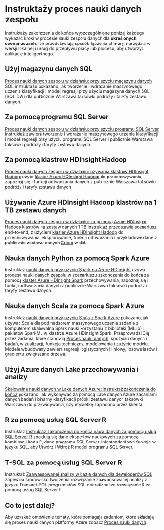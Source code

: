 <properties 
    pageTitle="Zespół instruktaży proces nauki danych | Microsoft Azure" 
    description="Walkthoughs przedstawiono sposób łączenia narzędzia chmurze i w wersji lokalnej i usług w przepływu pracy lub procesu tworzenia inteligentnych aplikacji." 
    services="machine-learning" 
    documentationCenter="" 
    authors="bradsev"
    manager="jhubbard" 
    editor="cgronlun" />

<tags 
    ms.service="machine-learning" 
    ms.workload="data-services" 
    ms.tgt_pltfrm="na" 
    ms.devlang="na" 
    ms.topic="article" 
    ms.date="10/07/2016" 
    ms.author="bradsev" /> 


# <a name="team-data-science-process-walkthroughs"></a>Instruktaży proces nauki danych zespołu

Instruktaży zakończenia do końca wyszczególnione poniżej każdego wykazać kroki w procesie nauki zespołu danych dla **określonych scenariuszach**. Ich przedstawiają sposób łączenia chmury, narzędzia w wersji lokalnej i usług do przepływu pracy lub procesu, aby utworzyć aplikację inteligentnego.

## <a name="use-sql-data-warehouse"></a>Użyj magazynu danych SQL
[Proces nauki danych zespołu w działaniu: przy użyciu magazynu danych SQL](machine-learning-data-science-process-sqldw-walkthrough.md) instruktażu pokazano, jak tworzenie i wdrażanie maszynowego uczenia klasyfikacji i modeli regresji przy użyciu magazynu danych SQL (SQL DW) dla publicznie Warszawa taksówki podróży i taryfy zestawu danych.

## <a name="use-sql-server"></a>Za pomocą programu SQL Server
[Proces nauki danych zespołu w działaniu: przy użyciu programu SQL Server](machine-learning-data-science-process-sql-walkthrough.md) instruktaż zawiera tworzenie i wdrażanie maszynowego uczenia klasyfikacji i modeli regresji przy użyciu programu SQL Server i publicznie Warszawa taksówki podróży i taryfy zestawu danych.


## <a name="use-hdinsight-hadoop-clusters"></a>Za pomocą klastrów HDInsight Hadoop
[Proces nauki danych zespołu w działaniu: używania klastrów HDInsight Hadoop](machine-learning-data-science-process-hive-walkthrough.md) użyto [klaster Azure HDInsight Hadoop](https://azure.microsoft.com/services/hdinsight/) do przechowywania, zapoznaj się i funkcji odtwarzania danych z publicznie Warszawa taksówki podróży i taryfy zestawu danych


## <a name="use-azure-hdinsight-hadoop-clusters-on-a-1-tb-dataset"></a>Używanie Azure HDInsight Hadoop klastrów na 1 TB zestawu danych
[Proces nauki danych zespołu w działaniu: za pomocą Azure HDInsight Hadoop klastrów na zestaw danych 1 TB](machine-learning-data-science-process-hive-criteo-walkthrough.md) instruktaż przedstawia scenariusz end-to-end, z użyciem [klaster Azure HDInsight Hadoop](https://azure.microsoft.com/services/hdinsight/) do przechowywania, eksplorowanie, funkcji odtwarzania i przykładowe dane z publicznie zestawu danych [Criteo](http://labs.criteo.com/downloads/download-terabyte-click-logs/) w dół.


## <a name="data-science-using-python-with-spark-on-azure"></a>Nauka danych Python za pomocą Spark Azure
Instruktaż [nauki danych przy użyciu Spark na Azure HDInsight](machine-learning-data-science-spark-overview.md) używa procesu nauki danych zespołu w scenariuszu zakończenia do końca za pomocą [klaster Azure HDInsight Spark](https://azure.microsoft.com/services/hdinsight/) przechowywania, zapoznaj się i funkcji odtwarzania danych z publicznie Warszawa taksówki podróży i taryfy zestawu danych. 

## <a name="data-science-using-scala-with-spark-on-azure"></a>Nauka danych Scala za pomocą Spark Azure
Instruktaż [nauki danych przy użyciu Scala z Spark Azure](machine-learning-data-science-process-scala-walkthrough.md) pokazano, jak używać Scala dla pod nadzorem maszynowego uczenia zadania z komputerem skalowalna Spark nauki korzystania z biblioteki (MLlib) i pakietów SparkML w klastrze Azure HDInsight Spark. Przeprowadzi Cię przez zadania, które stanowią [Proces nauki danych](http://aka.ms/datascienceprocess): spożyciu danych i badań, wizualizacji, funkcja techniczny, modelowania i zużycie modelu. Modele wbudowany zawiera regresji logistycznych i liniowy, losowe lasów i gradientu zwiększane drzewa.


## <a name="use-azure-data-lake-storage-and-analytics"></a>Użyj Azure danych Lake przechowywania i analizy
[Skalowalna nauki danych w Lake danych Azure: Instruktaż zakończenia do końca](machine-learning-data-science-process-data-lake-walkthrough.md) pokazano, jak wykonywać za pomocą Lake danych Azure zadaniami danych badań i binarny klasyfikacji próbki zestawu danych taksówki Warszawa do przewidywania, czy etykietkę zapłacono przez klienta. 

## <a name="use-r-with-sql-server-r-services"></a>R za pomocą usług SQL Server R
Instruktaż [Instruktaż zakończenia do końca nauki danych za pomocą usług SQL Server R](https://msdn.microsoft.com/library/mt612857.aspx) znajdują się dane ekspertów naukowych za pomocą kombinacji kodu R, dane programu SQL Server i niestandardowe funkcje w języku SQL, aby Utwórz i Wdroż R model programu SQL Server.

## <a name="use-t-sql-with-sql-server-r-services"></a>T-SQL za pomocą usług SQL Server R
Instruktaż [Zaawansowanej analizy w bazie danych dla deweloperów SQL](https://msdn.microsoft.com/library/mt683480.aspx) zapewnia środowisko tworzenia rozwiązanie zaawansowanej analizy z języku Transact-SQL programistów SQL operationalize rozwiązanie R za pomocą usług SQL Server R.

## <a name="whats-next"></a>Co to jest dalej?

Aby uzyskać omówienie tematy, które pomagają zadaniom, które składają się proces nauki danych platformy Azure zobacz [Proces nauki danych](http://aka.ms/datascienceprocess). 
